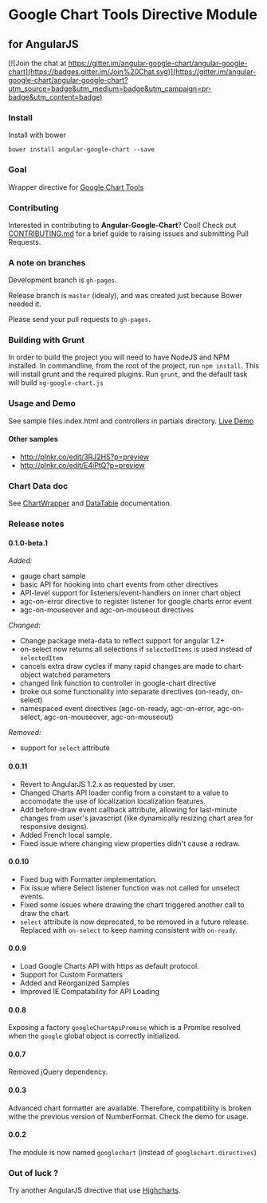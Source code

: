 Google Chart Tools Directive Module
============================
for AngularJS
-------------
[![Join the chat at https://gitter.im/angular-google-chart/angular-google-chart](https://badges.gitter.im/Join%20Chat.svg)](https://gitter.im/angular-google-chart/angular-google-chart?utm_source=badge&utm_medium=badge&utm_campaign=pr-badge&utm_content=badge)

### Install

Install with bower

`bower install angular-google-chart --save`


### Goal

Wrapper directive for [Google Chart Tools](https://google-developers.appspot.com/chart/)

### Contributing

Interested in contributing to **Angular-Google-Chart**? Cool! Check out [CONTRIBUTING.md](./CONTRIBUTING.md) for a brief guide to raising issues and submitting Pull Requests.

### A note on branches

Development branch is `gh-pages`.

Release branch is `master` (idealy), and was created just because Bower needed it.

Please send your pull requests to `gh-pages`.

### Building with Grunt

In order to build the project you will need to have NodeJS and NPM installed.
In commandline, from the root of the project, run `npm install`. This will install
grunt and the required plugins.  Run `grunt`, and the default task will build `ng-google-chart.js`

### Usage and Demo

See sample files index.html and controllers in partials directory. [Live Demo](http://angular-google-chart.github.io/angular-google-chart/)

#### Other samples

* http://plnkr.co/edit/3RJ2HS?p=preview
* http://plnkr.co/edit/E4iPtQ?p=preview

### Chart Data doc

See [ChartWrapper](https://google-developers.appspot.com/chart/interactive/docs/reference#chartwrapperobject) and [DataTable](https://google-developers.appspot.com/chart/interactive/docs/reference#DataTable) documentation.

### Release notes

#### 0.1.0-beta.1

*Added:*

* gauge chart sample
* basic API for hooking into chart events from other directives
* API-level support for listeners/event-handlers on inner chart object
* agc-on-error directive to register listener for google charts error event
* agc-on-mouseover and agc-on-mouseout directives

*Changed:*

* Change package meta-data to reflect support for angular 1.2+
* on-select now returns all selections if `selectedItems` is used instead of `selectedItem`
* cancels extra draw cycles if many rapid changes are made to chart-object watched parameters
* changed link function to controller in google-chart directive
* broke out some functionality into separate directives (on-ready, on-select)
* namespaced event directives (agc-on-ready, agc-on-error, agc-on-select, agc-on-mouseover, agc-on-mouseout)

*Removed:*

* support for `select` attribute

#### 0.0.11

* Revert to AngularJS 1.2.x as requested by user.
* Changed Charts API loader config from a constant to a value to accomodate the use of localization localization features.
* Add before-draw event callback attribute, allowing for last-minute changes from user's javascript (like dynamically resizing chart area for responsive designs).
* Added French local sample.
* Fixed issue where changing view properties didn't cause a redraw.

#### 0.0.10

* Fixed bug with Formatter implementation.
* Fix issue where Select listener function was not called for unselect events.
* Fixed some issues where drawing the chart triggered another call to draw the chart.
* `select` attribute is now deprecated, to be removed in a future release.  Replaced with `on-select` to keep naming consistent with `on-ready`.

#### 0.0.9

* Load Google Charts API with https as default protocol.
* Support for Custom Formatters
* Added and Reorganized Samples
* Improved IE Compatability for API Loading

#### 0.0.8

Exposing a factory `googleChartApiPromise` which is a Promise resolved when the `google` global object is correctly initialized.

#### 0.0.7

Removed jQuery dependency.

#### 0.0.3

Advanced chart formatter are available. Therefore, compatibility is broken withe the previous version of NumberFormat. Check the demo for usage.

#### 0.0.2

The module is now named `googlechart` (instead of `googlechart.directives`)

### Out of luck ?

Try another AngularJS directive that use [Highcharts](https://github.com/pablojim/highcharts-ng).
